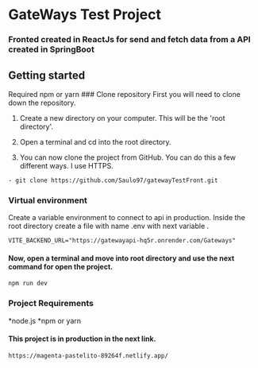 # GateWays Test Project
### Fronted created in ReactJs for send and fetch data from a API created in SpringBoot

## Getting started

Required npm or yarn ### Clone repository
First you will need to clone down the repository.

1) Create a new directory on your computer. This will be the 'root directory'.

2) Open a terminal and cd into the root directory.

3) You can now clone the project from GitHub. You can do this a few different ways.
I use HTTPS.
```
- git clone https://github.com/Saulo97/gatewayTestFront.git
```
### Virtual environment
Create a variable environment to connect to api in production.
Inside the root directory create a file with name .env with next variable .

```
VITE_BACKEND_URL="https://gatewayapi-hq5r.onrender.com/Gateways"
```

#### Now, open a terminal and move into root directory and use the next command for open the project.
```
npm run dev
```

### Project Requirements 
*node.js
*npm or yarn

#### This project is in production in the next link.
```
https://magenta-pastelito-89264f.netlify.app/
```

